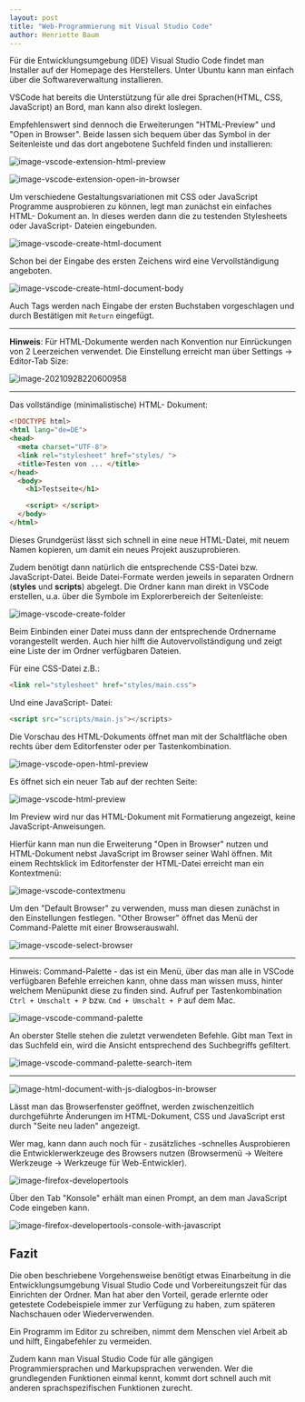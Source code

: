 ```yaml
---
layout: post
title: "Web-Programmierung mit Visual Studio Code"
author: Henriette Baum
---
```


Für die Entwicklungsumgebung (IDE) Visual Studio Code findet man Installer auf der Homepage des Herstellers. Unter Ubuntu kann man einfach über die Softwareverwaltung installieren. 

VSCode hat bereits die Unterstützung für alle drei Sprachen(HTML, CSS, JavaScript) an Bord, man kann also direkt loslegen. 

Empfehlenswert sind dennoch die Erweiterungen "HTML-Preview" und "Open in Browser". Beide lassen sich bequem über das Symbol in der Seitenleiste und das dort angebotene Suchfeld finden und installieren:

![image-vscode-extension-html-preview](/assets/images/vscode-web-programming-images/vscode-web-prog_01.png)



![image-vscode-extension-open-in-browser](/assets/images/vscode-web-programming-images/vscode-web-prog_02.png)

Um verschiedene Gestaltungsvariationen mit CSS oder JavaScript Programme ausprobieren zu können, legt man zunächst ein einfaches HTML- Dokument an. In dieses werden dann die zu testenden Stylesheets oder JavaScript- Dateien eingebunden.

![image-vscode-create-html-document](/assets/images/vscode-web-programming-images/vscode-web-prog_03.png)

Schon bei der Eingabe des ersten Zeichens wird eine Vervollständigung angeboten.

![image-vscode-create-html-document-body](/assets/images/vscode-web-programming-images/vscode-web-prog_04.png)

Auch Tags werden nach Eingabe der ersten Buchstaben vorgeschlagen und durch Bestätigen mit `Return` eingefügt.

___

**Hinweis**: Für HTML-Dokumente werden nach Konvention nur Einrückungen von 2 Leerzeichen verwendet.  Die Einstellung erreicht man über Settings -> Editor-Tab Size:

![image-20210928220600958](/assets/images/vscode-web-programming-images/vscode-web-prog_05.png)

___

Das vollständige (minimalistische) HTML- Dokument:

```html
<!DOCTYPE html>
<html lang="de=DE">
<head>
  <meta charset="UTF-8">
  <link rel="stylesheet" href="styles/ ">
  <title>Testen von ... </title>
</head>
  <body>
    <h1>Testseite</h1>  

    <script> </script>
  </body>
</html>
```

Dieses Grundgerüst lässt sich schnell in eine neue HTML-Datei, mit neuem Namen kopieren, um damit ein neues Projekt auszuprobieren.

Zudem benötigt dann natürlich die entsprechende CSS-Datei bzw. JavaScript-Datei. Beide Datei-Formate werden jeweils in separaten Ordnern  (**styles** und **scripts**) abgelegt. Die Ordner kann man direkt in VSCode erstellen, u.a. über die Symbole im Explorerbereich der Seitenleiste:

![image-vscode-create-folder](/assets/images/vscode-web-programming-images/vscode-web-prog_06.png)

Beim Einbinden einer Datei muss dann der entsprechende Ordnername vorangestellt werden. Auch hier hilft die Autovervollständigung und zeigt eine Liste der im Ordner verfügbaren Dateien.

Für eine CSS-Datei z.B.:

```html
<link rel="stylesheet" href="styles/main.css">
```

Und eine JavaScript- Datei:

```html
<script src="scripts/main.js"></scripts>
```

Die Vorschau des HTML-Dokuments öffnet man mit der Schaltfläche oben rechts über dem Editorfenster oder per Tastenkombination.

![image-vscode-open-html-preview](/assets/images/vscode-web-programming-images/vscode-web-prog_07.png)

Es öffnet sich ein neuer Tab auf der rechten Seite:

![image-vscode-html-preview](/assets/images/vscode-web-programming-images/vscode-web-prog_08.png)

Im Preview wird nur das HTML-Dokument mit Formatierung angezeigt, keine JavaScript-Anweisungen.

Hierfür kann man nun die Erweiterung "Open in Browser" nutzen und HTML-Dokument nebst JavaScript im Browser seiner Wahl öffnen. Mit einem Rechtsklick im Editorfenster der HTML-Datei erreicht man ein Kontextmenü:

![image-vscode-contextmenu](/assets/images/vscode-web-programming-images/vscode-web-prog_09.png)

Um den "Default Browser" zu verwenden, muss man diesen zunächst in den Einstellungen festlegen. "Other Browser" öffnet das Menü der Command-Palette mit einer Browserauswahl.

![image-vscode-select-browser](/assets/images/vscode-web-programming-images/vscode-web-prog_10.png)

___

Hinweis: Command-Palette - das ist ein Menü, über das man alle in VSCode verfügbaren Befehle erreichen kann, ohne dass man wissen muss, hinter welchem Menüpunkt diese zu finden sind. Aufruf per Tastenkombination `Ctrl + Umschalt + P` bzw. `Cmd + Umschalt + P` auf dem Mac.

![image-vscode-command-palette](/assets/images/vscode-web-programming-images/vscode-web-prog_11.png)

An oberster Stelle stehen die zuletzt verwendeten Befehle. Gibt man Text in das Suchfeld ein, wird die Ansicht entsprechend des Suchbegriffs gefiltert.

![image-vscode-command-palette-search-item](/assets/images/vscode-web-programming-images/vscode-web-prog_12.png)

___



![image-html-document-with-js-dialogbos-in-browser](/assets/images/vscode-web-programming-images/vscode-web-prog_13.png)

Lässt man das Browserfenster geöffnet, werden zwischenzeitlich durchgeführte Änderungen im HTML-Dokument, CSS und JavaScript erst durch "Seite neu laden" angezeigt.

Wer mag, kann dann auch noch für  - zusätzliches -schnelles Ausprobieren die Entwicklerwerkzeuge des Browsers nutzen (Browsermenü -> Weitere Werkzeuge -> Werkzeuge für Web-Entwickler).

![image-firefox-developertools](/assets/images/vscode-web-programming-images/vscode-web-prog_14.png)

Über den Tab "Konsole" erhält man einen Prompt, an dem man JavaScript Code eingeben kann.

![image-firefox-developertools-console-with-javascript](/assets/images/vscode-web-programming-images/vscode-web-prog_15.png)



## Fazit

Die oben beschriebene Vorgehensweise benötigt etwas Einarbeitung in die Entwicklungsumgebung Visual Studio Code und Vorbereitungszeit für das Einrichten der Ordner. Man hat aber den Vorteil, gerade erlernte oder getestete Codebeispiele immer zur Verfügung zu haben, zum späteren Nachschauen oder Wiederverwenden. 

Ein Programm im Editor zu schreiben, nimmt dem Menschen viel Arbeit ab und hilft, Eingabefehler zu vermeiden.

Zudem kann man Visual Studio Code für alle gängigen Programmiersprachen und Markupsprachen verwenden. Wer die grundlegenden Funktionen einmal kennt, kommt dort schnell auch mit anderen sprachspezifischen Funktionen zurecht.